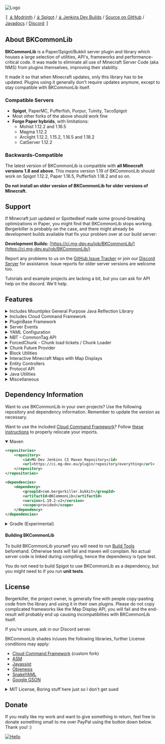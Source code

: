 ![Logo](https://github.com/bergerhealer/BKCommonLib/blob/master/misc/BKCommonLib_logo.png?raw=true)

<!-- rewrite once spigot "[⤓ Modrinth](https://modrinth.com/plugin/bkcommonlib) / [⤓ Spigot](https://www.spigotmc.org/resources/bkcommonlib.39590/) / " "" -->
〚 [⤓ Modrinth](https://modrinth.com/plugin/bkcommonlib) / [⤓ Spigot](https://www.spigotmc.org/resources/bkcommonlib.39590/) / [⤓ Jenkins  Dev Builds](https://ci.mg-dev.eu/job/BKCommonLib/) / [Source on GitHub](https://github.com/bergerhealer/BKCommonLib) / [Javadocs](https://ci.mg-dev.eu/javadocs/BKCommonLib/) / [Discord](https://discord.gg/wvU2rFgSnw) 〛

## About BKCommonLib
**BKCommonLib** is a Paper/Spigot/Bukkit server plugin and library which houses a large selection of utilities, API's, frameworks and performance-critical code. It was made to eliminate all use of Minecraft Server Code (aka NMS) from plugins themselves, improving their stability.

It made it so that when Minecraft updates, only this library has to be updated. Plugins using it generally don't require updates anymore, except to stay compatible with BKCommonLib itself.

### Compatible Servers
  - **Spigot**, PaperMC, Pufferfish, Purpur, Tuinity, TacoSpigot
  - Most other forks of the above should work fine
  - **Forge Paper hybrids**, with limitations:
    - Mohist 1.12.2 and 1.16.5
    - Magma 1.12.2
    - Arclight 1.12.2, 1.15.2, 1.16.5 and 1.18.2
    - CatServer 1.12.2

### Backwards-Compatible
The latest version of BKCommonLib is compatible with **all Minecraft versions 1.8 and above**. This means version 1.19 of BKCommonLib should work on Spigot 1.12.2, Paper 1.16.5, Pufferfish 1.18.2 and so on.

**Do not install an older version of BKCommonLib for older versions of Minecraft.**

## Support
If Minecraft just updated or Spottedleaf made some ground-breaking optimizations in Paper, you might find that BKCommonLib stops working. Bergerkiller is probably on the case, and there might already be development builds available that fix your problem over at our build server:

**Development Builds:** [https://ci.mg-dev.eu/job/BKCommonLib/](https://ci.mg-dev.eu/job/BKCommonLib/)

Report any problems to us on the [GitHub Issue Tracker](https://github.com/bergerhealer/BKCommonLib/issues) or join our [Discord Server](https://discord.gg/wvU2rFgSnw) for assistance. Issue reports for older server versions are welcome too.

Tutorials and example projects are lacking a bit, but you can ask for API help on the discord. We'll help.

## Features
<details>
<summary>Includes Mountiplex General Purpose Java Reflection Library</summary>

#####
[**Mountiplex**](https://github.com/bergerhealer/Mountiplex) is core to BKCommonLib's ability to support so many different Minecraft Server versions and even forge at the same time. It combines the strengths of [ASM](https://github.com/llbit/ow2-asm), [Javassist](https://github.com/jboss-javassist/javassist) and [Objenesis](http://objenesis.org/) with a _Template Engine_ to generate compatible code at runtime. To achieve this it supports template declarations for macros, reflection and remapping and molds this into a compiletime-generated interface.

This means you don't have to compile different classes for every different permutation of paper/spigot/forge/version and the millions of forks people create. If someone changes something, add an _#if - #endif_ block and you're set!

[Here is an example template for various packets to demonstrate the power of this approach](https://github.com/bergerhealer/BKCommonLib/blob/master/src/main/templates/com/bergerkiller/templates/net/minecraft/network/protocol_packets_other.txt)

  - At-runtime class generation with Handles, reflection, template engine
  - Dynamic type/name remapping to support forge/multi-version/Mojang Mappings
  - Parse version strings, compare them. Also inside templates.
  - Detect existence of types, methods and fields and generate an appropriate compatible implementation
  - Access private members with _#require_ and call them with _#name_ anywhere in the code
  - Maven Mojo tasks to generate the interfaces or convert block comments into strings (jdk8 multiline string back-support)
  - Type Conversion
    - Automatically convert one value type to another using a type <> type registry
    - Example: Use Bukkit Entity in API, convert to net.minecraft Entity for use in generated code
    - Compatible with NBT / YAML to store any custom type and convert automatically
    - Declare conversions inline in your template:
      ```java
      // Fields
      public final (IntVector3) BlockPosition position;

      // Instance methods
      public (List<org.bukkit.entity.Entity>) List<Entity> findEntities() {
          // Code
      }
      ```
******
</details>
<details>
<summary>Includes Cloud Command Framework</summary>

#####
BKCommonLib includes the [**Cloud Command Framework**](https://github.com/bergerhealer/cloud). Write clean commands with annotations or builder pattern, complete with suggestions, permission handling and localization.
BKCommonLib adds a few default utilities to get set up for Paper/Spigot servers even faster.
******
</details>
<details>
<summary>PluginBase Framework</summary>

#####
**PluginBase** is a base class plugins can implement instead of _JavaPlugin_ that provides access to a lot of convenient features:
  - Native support for this [Plugin Preloader](https://github.com/bergerhealer/PluginPreloader)
  - Callbacks for when other plugins enable, to handle dynamic loading/unloading of soft dependency logic
  - Read the plugin.yml to store custom metadata
  - Validates that all dependencies of the plugin are actually enabled
  - Simple helper methods to register (packet) listeners
  - Plugin.yml _classdepend_ feature: load classes from other plugins without requiring that plugin loads before yours
  - Default command handlers to read the plugin version and build number
  - Permission API
    - Allows people to set up a plugin without requiring a permission manager, with simple OP rules
    - Very basic enum/static based Permission API to store your permission constants
    - Adds support for * wildcard, regardless of what permission manager (or none) is used
    - Makes the default (op/not_op/false/true) user-configurable using PermissionDefaults.yml
    - Throw/handle an exception when a player lacks permission
  - Localization API
    - Very basic enum/static based Localization API
    - Automatically generates a Localization.yml that users can customize
    - Supports placeholders using %0% %1% etc.
******
</details>
<details>
<summary>Server Events</summary>

#####
Defaults to the Paper implementation if a Paper server is used. Makes the event available on non-Paper servers as well.
  - Chunk Load/Unload Entities event
  - CreaturePreSpawnEvent
  - Entity Add/Remove(FromWorld)/RemoveFromServer events
  - MultiBlockChangeEvent (WorldEdit integration)
******
</details>
<details>
<summary>YAML Configuration</summary>

#####
Bukkit's Configuration API is dreadful. It's slow, defaults require shading in resources and working with nodes and lists is cumbersome. BKCommonLib's YAML library changes all of that:
  - Uses SnakeYAML only for data<>text serialization
  - Efficient memory storage model
  - Get with a default value acts like python's **setdefault**. Easy default configurations!
  - Supports comment headers for every key, including a global header for the file itself
  - Disables SnakeYAML's document size limitations by default
  - Automatically converts legacy Minecraft chat style characters to & and back
  - Completely disables anchors and has some format parsing relaxations
  - Cleanly get and set enums, stored as user-readable strings
  - Efficient node lists, node cloning, iteration
  - Multi-version support for ItemStack de-serialization
  - Register change listeners: callback is called when a node or nested node is modified
  - Fast Auto-Save functionality
    - Minimizes serialization overhead by caching past text representations
    - Asynchronous writing to file when saving
    - Global lock on the file blocks a future load() if a save() is still pending
    - Suitable for large file storage / NoSQL database-like access

##### Example
```java
FileConfiguration config = new FileConfiguration(myPlugin, "file.yml");
config.load();

config.setHeader("This is the header at the top of the file");
config.addHeader("This adds a new line");

config.setHeader("coolName", "\nSets the cool name. Empty whitespace above.");
config.addHeader("coolName", "Yup, this is on a new line too");
String coolName = config.get("coolName", "DefaultCoolName");

config.setHeader("stuff", "\nThis is some stuff");
ConfigurationNode stuff = config.getNode("stuff");
boolean stuffEnabled = stuff.get("enabled", false);
int stuffCount = stuff.get("count", 0);

// Clone the stuff settings, modify, show yaml
ConfigurationNode stuffCopy = stuff.clone();
stuffCopy.set("count", 20);
System.out.println(stuffCopy.toString());

config.save(); // Non-blocking!
```
******
</details>
<details>
<summary>NBT - CommonTag API</summary>

#####
Comes with an interface to the server's internal **NBT Tag** library. Used extensively when interfacing with Minecraft Server API's.
  - Simple user-friendly wrapper for NBT
  - Operates on the server's actual internal NBT library, so no copying when interacting with the server
  - Serialize/Deserialize from/to (compressed) byte data - read server .dat files
  - Read and Modify NBT of items
  - Read and Modify Player Profiles, level.dat or esoteric things like Mob Potion Effects
******
</details>
<details>
<summary>ForcedChunk - Chunk load tickets / Chunk Loader</summary>

#####
Makes it easy to load a chunk without stalling the main thread, and **keep it loaded**. Important when chunks must stay loaded to tick entities inside or to load chunks to process block data inside. Very easy to use.
  - Asynchronous chunk loading
  - Keep a chunk area loaded
  - Supports multiple chunk load tickets for the same chunk
  - Track load tickets with objects, RAII AutoCloseable
  - Tickets can be created/closed from other threads
  - Radius can be specified. Radius of 2+ will allow for entities to be ticked.

##### Example
```java
final ForcedChunk chunk = ForcedChunk.load(world, chunk_x, chunk_z);
chunk.getChunkAsync().thenAccept(chunk -> {
    // Work with the chunk
    for (BlockState state : chunk.getBlockStates()) {
        System.out.println(state);
    }

    // Release the chunk ticket. Could keep it around and the chunk stays loaded.
    chunk.close();
});
```
******
</details>
<details>
<summary>Chunk Future Provider</summary>

#####
Makes the **Chunk Load and Unload (Entities) Bukkit Events** available through a **Java CompletableFuture API**. Execute logic when a particular chunk is loaded or unloaded without writing your own EventHandler processing queues. Clean up work when a chunk that just loaded, unloads again. Or perform work in a Chunk once all neighbouring chunks are loaded, too. Aims to prevent synchronous loading of chunks, which negatively impact server performance.

Futures are automatically cancelled when the **premise** for them is ended. For example, a future waiting for all the neighbours of a chunk to be loaded is cancelled if the chunk at the center of it is unloaded.

**Suggested use cases**: discovering multi-block structures, reading redstone state of signs, spawn custom entities or start world events

##### Example
```java
private ChunkFutureProvider provider; // = ChunkFutureProvider.of(myPlugin);

@EventHandler
public void onChunkLoad(ChunkLoadEvent event) {
    // When the chunk and all its 8 neighbours are loaded, do work in the chunk
    // If the input chunk unloads, this future is cancelled.
    provider.whenAllNeighboursLoaded(event.getChunk(),
                    ChunkNeighbourList.neighboursOf(event.getChunk(), 1))
            .thenAccept(this::doWorkInChunk);
}

public void doWorkInChunk(Chunk chunk) {
    // Check block states, possibly entering inside neighbouring chunks
    // We know neighbours are loaded too, so no sync chunk loading! Yay!
}
```
******
</details>
<details>
<summary>Block Utilities</summary>

#### Offline Block/World
  - Store blocks/worlds in your plugin without risking memory leaks
  - Track worlds by UUIDs and access the loaded World without HashMap lookups
  - Track offline blocks, efficiently convert them to loaded Bukkit Blocks
  - OfflineWorld is compatible with identity hashmaps
  - OfflineBlock can be safely used as a key in hashmaps
#### SignChangeTracker
  - Routinely call update() and you know whether any change to the sign occurred
  - Knows whether the sign changed without an expensive lookup of the block entity / block data
  - Know whether the sign was removed/unloaded
  - Will detect changes from (sign edit) plugins and the /data command
  - Powerful server-wide sign tracking if combined with the chunk future provider
#### BlockData
  - Replaces Bukkit's BlockData API for cross-version support
  - Fast getting/setting of BlockData in a World
  - Access block properties like opacity, emission, opaque faces, render options (map displays), Bukkit types
  - Provides access to the legacy Material Bukkit API. Adds support for new block types. (Legacy support)
******
</details>
<details>
<summary>Interactive Minecraft Maps with Map Displays</summary>

#### [**Map Display API**](https://wiki.traincarts.net/p/Map_Display)
<img src="https://wiki.traincarts.net/images/thumb/9/9e/Mapdisplay_menu.png/800px-Mapdisplay_menu.png" width="30%"/>
&nbsp;
<img src="https://wiki.traincarts.net/images/thumb/f/fb/Mapdisplay_maplands.png/800px-Mapdisplay_maplands.png" width="30%"/>
&nbsp;
<img src="https://wiki.traincarts.net/images/thumb/f/f9/Attachment_editor_wooden_car.png/800px-Attachment_editor_wooden_car.png" width="30%"/>

#### Bukkit's Map API is awful. BKCommonLib does it better.
  - Draw 2D/3D contents onto Minecraft maps or texture buffers
  - Every map display comes with its own event loop / event callbacks like onTick()
  - Automatically loaded up using Item Metadata. Create an item and you're done!
  - Automatically assigns Map Ids for you
  - Supports ItemFrame tiling natively - large image displays
  - Scientifically-backed RGB -> Map Color conversion
  - Supports rendering of Minecraft assets (blocks, items) and Resource packs
  - Color blending, depth buffer, 256 canvas layers
  - Left/right-click handling of item frames with clicked pixel coordinates provided
  - Widgets
    - Uses vehicle steering controls to control (W/A/S/D/Space/Sneak)
    - Built-in menu navigation / focus / activation logic
    - Automatically tracks clip areas that need redrawing for you
    - Comes with buttons, text, tab view and more built-in widgets and menus
******
</details>
<details>
<summary>Entity Controllers</summary>

#####
By extending server Entity classes at runtime, this API makes it possible to completely alter the behavior of entities on the server. This is core to how [TrainCarts](https://github.com/bergerhealer/TrainCarts) operates.
  - The entity _onTick()_ can be overrided to run your own routines
  - Run entity _onMove()_ or omit it, handle block and entity collisions
  - Hotswap existing entities at runtime with custom behavior while keeping data consistent
  - Override entity network synchronization (packets)
******
</details>
<details>
<summary>Protocol API</summary>

#####
Provides a fairly complete Multi-Version compatible **Packet API**, particularly geared towards creating *fake entities*.
  - If installed, uses ProtocolLib automatically
  - Packet Listeners and Monitors. Modify packets, cancel packets.
  - Send packets, with the option to bypass listeners
  - <code>EntityUtil.getUniqueEntityId()</code> to spawn fake entities
  - Lots of packets have a full API to modify fields inside, cross-version compatible
    - Entity Movement packets include protocol conversion of the x/y/z/yaw/pitch
    - DataWatcher: Entity metadata packet can be fully inspected/modified/created
  - Spawn armorstands, control pose and appearance
  - _VehicleMountController_ to put one entity as passenger of another, or spectate. Handles out-of-order spawn/destroy packets.
******
</details>
<details>
<summary>Java Utilities</summary>

#### Collections
  - Access to FastUtil's Int/LongHashMap collections
  - Implicitly shared collections (copy on concurrent write)
  - Immutable cached collections (safely work with millions of sets of players)
  - Octree / DoubleOctree - Map data to 3D space, query cuboids efficiently
  - FastTrackedUpdateSet
    - Efficiently request or cancel an update for a recipient
    - Efficiently iterate those that need to update (from a task, for example)
  - SortedIdentityCache
    - Map one collection type to another and cache the mapped results
    - Track when elements are added or removed from a third-party collection
    - Heavily optimized for iteration / element order when synchronizing
  - BlockFaceSet - Store BlockFace values, in a set
#### Math
  - 3D Transformation - Quaternion and Matrix4x4 with yaw/pitch/roll rotation conversions
  - 3D Rotatable Bounding Box with hit-testing
  - IntVector2 (chunk coordinates) and IntVector3 (block coordinates)
  - BlockFace logic/rotation/maths
  - Vector maths
  - Fast Trigonometric functions
#### LogicUtil
  - Functional interfaces for consumers/suppliers which can throw
  - Helper methods for Java 8 Stream API
  - Helper methods for working with CompletableFutures
  - Cloning collections, cloning with type resolved at runtime
  - synchronizeCopyOnWrite - updating an immutable mapping / performance caches
#### General I/O
  - Hastebin uploader/downloader client
  - ByteArrayIOStream - Byte Array <> Stream API
  - Bit Packet/IO-streams - encode/decode a bitstream
  - AsyncTextWriter - used by yaml, asynchronous encoding of text and writing to file, with future
#### LibraryComponent
  - Track logic of your plugin and enable/disable them in the correct order
  - Enable different components based on conditions, such as server version
  - Error handling
******
</details>
<details>
<summary>Miscellaneous</summary>

#####
There are many more features hidden inside utility classes. Look around.
  - Efficiently iterate world/chunk (block) entities without creating garbage arrays or list copies
  - ChatText: Simple Chat Component API
  - HumanHand: Support off-hand and held items in a cross-version compatible way
  - Inventory utilities
  - Parsing of input text into numbers, materials and more
  - Deregister event listeners
  - Read the current server tick value
  - Main thread Task delegation and synchronization
  - For developers: DebugUtil to modify behavior/parameters at runtime
  - Check the game version of a connected player (ViaVersion / ProtocolSupport)
  - SignEditDialog
    - Show a popup to a Player to input the 4 lines of text of a sign
    - Specify the initial text on the sign
    - No actual sign block required
******
</details>

## Dependency Information
Want to use BKCommonLib in your own projects? Use the following repository and dependency information. Remember to update the version as necessary.

Want to use the included [Cloud Command Framework](https://github.com/bergerhealer/cloud)? Follow [these instructions](https://github.com/bergerhealer/BKCommonLib/blob/master/CLOUD_HOWTO.md) to properly relocate your imports.

<details open>
<summary>Maven</summary>

```xml
<repositories>
    <repository>
        <id>MG-Dev Jenkins CI Maven Repository</id>
        <url>https://ci.mg-dev.eu/plugin/repository/everything</url>
    </repository>
</repositories>

<dependencies>
    <dependency>
        <groupId>com.bergerkiller.bukkit</groupId>
        <artifactId>BKCommonLib</artifactId>
        <version>1.19.2-v2</version>
        <scope>provided</scope>
    </dependency>
</dependencies>
```
</details>
<details>
<summary>Gradle (Experimental)</summary>

```groovy
repositories {
    maven {
        url = 'https://ci.mg-dev.eu/plugin/repository/everything'
        content {
            includeGroup 'com.bergerkiller.bukkit'
            includeGroup 'org.bergerhealer.cloud.commandframework'
            includeGroup 'com.bergerkiller.mountiplex' 
        }
    }
}

dependencies {
    compileOnly 'com.bergerkiller.bukkit:BKCommonLib:1.19.2-v2'
}
```
</details>

#### Building BKCommonLib
To build BKCommonLib yourself you will need to run [Build Tools](https://www.spigotmc.org/wiki/buildtools/) beforehand. Otherwise tests will fail and maven will complain. No actual server code is linked during compiling, hence the dependency is type test.

You do not need to build Spigot to use BKCommonLib as a dependency, but you might need to if you run **unit tests**.

## License
Bergerkiller, the project owner, is generally fine with people copy-pasting code from the library and using it in their own plugins. Please do not copy complicated frameworks like the Map Display API, you will fail and the end-result will probably end up causing incompatiblities with BKCommonLib itself.

If you're unsure, ask in our Discord server.

BKCommonLib shades in/uses the following libraries, further License conditions may apply:
- [Cloud Command Framework](https://github.com/incendo/cloud) (custom fork)
- [ASM](https://github.com/llbit/ow2-asm)
- [Javassist](https://github.com/jboss-javassist/javassist)
- [Objenesis](http://objenesis.org/)
- [SnakeYAML](https://github.com/snakeyaml/snakeyaml)
- [Google GSON](https://github.com/google/gson)

<details>
<summary>MIT License, Boring stuff here just so I don't get sued</summary>

<pre>MIT License

Copyright (C) 2013-2015 bergerkiller Copyright (C) 2016-2022 Berger Healer

Permission is hereby granted, free of charge, to any person obtaining a copy
of this software and associated documentation files (the "Software"), to deal
in the Software without restriction, including without limitation the rights
to use, copy, modify, merge, publish, distribute, and/or sublicense the Software,
and to permit persons to whom the Software is furnished to do so, subject to
the following conditions:

The above copyright notice and this permission notice shall be included in all
copies or substantial portions of the Software.

THE SOFTWARE IS PROVIDED "AS IS", WITHOUT WARRANTY OF ANY KIND, EXPRESS OR
IMPLIED, INCLUDING BUT NOT LIMITED TO THE WARRANTIES OF MERCHANTABILITY,
FITNESS FOR A PARTICULAR PURPOSE AND NONINFRINGEMENT. IN NO EVENT SHALL THE
AUTHORS OR COPYRIGHT HOLDERS BE LIABLE FOR ANY CLAIM, DAMAGES OR OTHER
LIABILITY, WHETHER IN AN ACTION OF CONTRACT, TORT OR OTHERWISE, ARISING FROM,
OUT OF OR IN CONNECTION WITH THE SOFTWARE OR THE USE OR OTHER DEALINGS IN THE
SOFTWARE.</pre>
</details>

## Donate
If you really like my work and want to give something in return, feel free to donate something small to me over PayPal using the button down below. Thank you! :)

[![Hello](https://www.paypalobjects.com/en_US/i/btn/btn_donate_LG.gif)](https://www.paypal.me/teambergerhealer)
